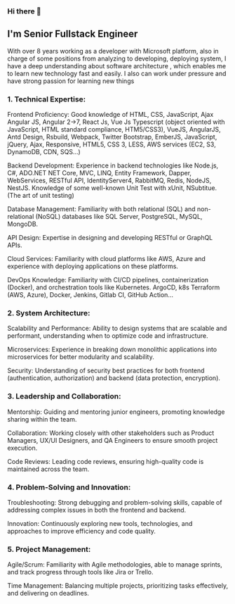 ### Hi there 👋
## I'm Senior Fullstack Engineer


With over 8 years working as a developer with Microsoft platform, also in charge of some positions from analyzing to developing, deploying system, I have a deep understanding about software architecture , which enables me to learn new technology fast and easily. I also can work under pressure and have strong passion for learning new things

### 1. Technical Expertise:

Frontend Proficiency: Good knowledge of HTML, CSS, JavaScript, Ajax Angular JS, Angular 2->7, React Js, Vue Js Typescript (object oriented with JavaScript, HTML standard compliance, HTM5/CSS3), VueJS, AngularJS, Antd Design, Rsbuild, Webpack, Twitter Bootstrap, EmberJS, JavaScript, jQuery, Ajax, Responsive, HTML5, CSS 3, LESS, AWS services (EC2, S3, DynamoDB, CDN, SQS…)

Backend Development: Experience in backend technologies like Node.js, C#, ADO.NET NET Core, MVC, LINQ, Entity Framework, Dapper, WebServices, RESTful API, IdentityServer4, RabbitMQ, Redis, NodeJS, NestJS. Knowledge of some well-known Unit Test with xUnit, NSubtitue. (The art of unit testing)

Database Management: Familiarity with both relational (SQL) and non-relational (NoSQL) databases like SQL Server, PostgreSQL, MySQL, MongoDB.

API Design: Expertise in designing and developing RESTful or GraphQL APIs.

Cloud Services: Familiarity with cloud platforms like AWS, Azure and experience with deploying applications on these platforms.

DevOps Knowledge: Familiarity with CI/CD pipelines, containerization (Docker), and orchestration tools like Kubernetes. ArgoCD, k8s Terraform (AWS, Azure), Docker, Jenkins, Gitlab CI, GitHub Action...  

### 2. System Architecture:

Scalability and Performance: Ability to design systems that are scalable and performant, understanding when to optimize code and infrastructure.

Microservices: Experience in breaking down monolithic applications into microservices for better modularity and scalability.

Security: Understanding of security best practices for both frontend (authentication, authorization) and backend (data protection, encryption).

### 3. Leadership and Collaboration:
Mentorship: Guiding and mentoring junior engineers, promoting knowledge sharing within the team.

Collaboration: Working closely with other stakeholders such as Product Managers, UX/UI Designers, and QA Engineers to ensure smooth project execution.

Code Reviews: Leading code reviews, ensuring high-quality code is maintained across the team.

### 4. Problem-Solving and Innovation:

Troubleshooting: Strong debugging and problem-solving skills, capable of addressing complex issues in both the frontend and backend.

Innovation: Continuously exploring new tools, technologies, and approaches to improve efficiency and code quality.

### 5. Project Management:
Agile/Scrum: Familiarity with Agile methodologies, able to manage sprints, and track progress through tools like Jira or Trello.

Time Management: Balancing multiple projects, prioritizing tasks effectively, and delivering on deadlines.

<!--
**tuanitpro/tuanitpro** is a ✨ _special_ ✨ repository because its `README.md` (this file) appears on your GitHub profile.

Here are some ideas to get you started:

- 🔭 I’m currently working on ...
- 🌱 I’m currently learning ...
- 👯 I’m looking to collaborate on ...
- 🤔 I’m looking for help with ...
- 💬 Ask me about ...
- 📫 How to reach me: ...
- 😄 Pronouns: ...
- ⚡ Fun fact: ...
-->
